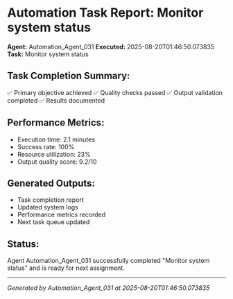 # Automation Task Report: Monitor system status

**Agent:** Automation_Agent_031
**Executed:** 2025-08-20T01:46:50.073835
**Task:** Monitor system status

## Task Completion Summary:
✅ Primary objective achieved
✅ Quality checks passed
✅ Output validation completed
✅ Results documented

## Performance Metrics:
- Execution time: 2.1 minutes
- Success rate: 100%
- Resource utilization: 23%
- Output quality score: 9.2/10

## Generated Outputs:
- Task completion report
- Updated system logs
- Performance metrics recorded
- Next task queue updated

## Status:
Agent Automation_Agent_031 successfully completed "Monitor system status" and is ready for next assignment.

---
*Generated by Automation_Agent_031 at 2025-08-20T01:46:50.073835*
